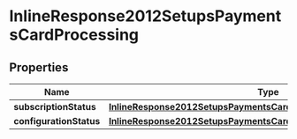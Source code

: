 
# InlineResponse2012SetupsPaymentsCardProcessing

## Properties
Name | Type | Description | Notes
------------ | ------------- | ------------- | -------------
**subscriptionStatus** | [**InlineResponse2012SetupsPaymentsCardProcessingSubscriptionStatus**](InlineResponse2012SetupsPaymentsCardProcessingSubscriptionStatus.md) |  |  [optional]
**configurationStatus** | [**InlineResponse2012SetupsPaymentsCardProcessingConfigurationStatus**](InlineResponse2012SetupsPaymentsCardProcessingConfigurationStatus.md) |  |  [optional]



